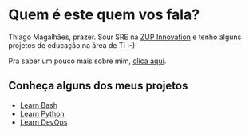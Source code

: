 # Quem é este quem vos fala?

Thiago Magalhães, prazer. Sour SRE na [ZUP Innovation](https://www.zup.com.br/) e tenho alguns projetos de educação na área de TI :-)

Pra saber um pouco mais sobre mim, [clica aqui](about-me/).

## Conheça alguns dos meus projetos

- [Learn Bash](learn-bash/)
- [Learn Python](learn-python/)
- [Learn DevOps](learn-devops/)

